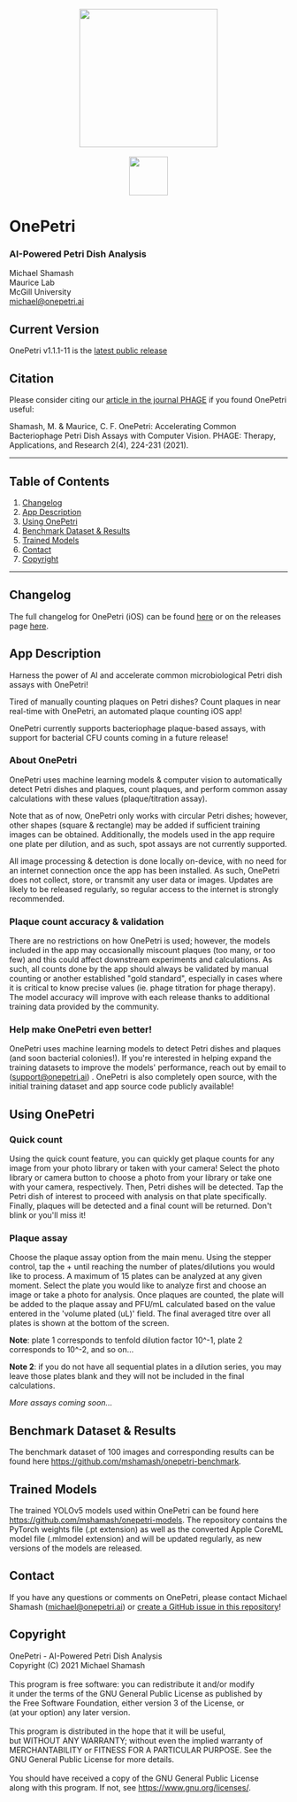 <p align="center">
  <img src="logo.jpg" height="250" /> <br /><br />
  <a href="https://apps.apple.com/ca/app/onepetri/id1576075754?uo=4">
    <img src="https://onepetri.ai/assets/appstore.png" height="70" />
  </a>
</p>


# OnePetri
### AI-Powered Petri Dish Analysis

Michael Shamash <br />
Maurice Lab <br />
McGill University <br />
michael@onepetri.ai

## Current Version
OnePetri v1.1.1-11 is the [latest public release](https://github.com/mshamash/OnePetri/releases)

## Citation
Please consider citing our [article in the journal PHAGE](https://doi.org/10.1089/phage.2021.0012) if you found OnePetri useful:

Shamash, M. & Maurice, C. F. OnePetri: Accelerating Common Bacteriophage Petri Dish Assays with Computer Vision. PHAGE: Therapy, Applications, and Research 2(4), 224-231 (2021).

---

## Table of Contents
1. [Changelog](#changelog)
2. [App Description](#about)
3. [Using OnePetri](#use)
4. [Benchmark Dataset & Results](#benchmark)
5. [Trained Models](#models)
6. [Contact](#contact)
7. [Copyright](#copyright)


---

## Changelog <a name="changelog"></a>
The full changelog for OnePetri (iOS) can be found [here](https://onepetri.ai/changelog/) or on the releases page [here](https://github.com/mshamash/OnePetri/releases).


## App Description <a name="about"></a>
Harness the power of AI and accelerate common microbiological Petri dish assays with OnePetri!

Tired of manually counting plaques on Petri dishes? Count plaques in near real-time with OnePetri, an automated plaque counting iOS app!

OnePetri currently supports bacteriophage plaque-based assays, with support for bacterial CFU counts coming in a future release!

### About OnePetri

OnePetri uses machine learning models & computer vision to automatically detect Petri dishes and plaques, count plaques, and perform common assay calculations with these values (plaque/titration assay).

Note that as of now, OnePetri only works with circular Petri dishes; however, other shapes (square & rectangle) may be added if sufficient training images can be obtained. Additionally, the models used in the app require one plate per dilution, and as such, spot assays are not currently supported.

All image processing & detection is done locally on-device, with no need for an internet connection once the app has been installed. As such, OnePetri does not collect, store, or transmit any user data or images. Updates are likely to be released regularly, so regular access to the internet is strongly recommended.

### Plaque count accuracy & validation

There are no restrictions on how OnePetri is used; however, the models included in the app may occasionally miscount plaques (too many, or too few) and this could affect downstream experiments and calculations. As such, all counts done by the app should always be validated by manual counting or another established "gold standard", especially in cases where it is critical to know precise values (ie. phage titration for phage therapy). The model accuracy will improve with each release thanks to additional training data provided by the community.

### Help make OnePetri even better!

OnePetri uses machine learning models to detect Petri dishes and plaques (and soon bacterial colonies!). If you're interested in helping expand the training datasets to improve the models' performance, reach out by email to (support@onepetri.ai) . OnePetri is also completely open source, with the initial training dataset and app source code publicly available!

## Using OnePetri <a name="use"></a>

### Quick count

Using the quick count feature, you can quickly get plaque counts for any image from your photo library or taken with your camera! Select the photo library or camera button to choose a photo from your library or take one with your camera, respectively. Then, Petri dishes will be detected. Tap the Petri dish of interest to proceed with analysis on that plate specifically. Finally, plaques will be detected and a final count will be returned. Don't blink or you'll miss it!

### Plaque assay

Choose the plaque assay option from the main menu. Using the stepper control, tap the + until reaching the number of plates/dilutions you would like to process. A maximum of 15 plates can be analyzed at any given moment. Select the plate you would like to analyze first and choose an image or take a photo for analysis. Once plaques are counted, the plate will be added to the plaque assay and PFU/mL calculated based on the value entered in the 'volume plated (uL)' field. The final averaged titre over all plates is shown at the bottom of the screen.

**Note**: plate 1 corresponds to tenfold dilution factor 10^-1, plate 2 corresponds to 10^-2, and so on...

**Note 2**: if you do not have all sequential plates in a dilution series, you may leave those plates blank and they will not be included in the final calculations.

*More assays coming soon...*

## Benchmark Dataset & Results <a name="benchmark"></a>
The benchmark dataset of 100 images and corresponding results can be found here https://github.com/mshamash/onepetri-benchmark.

## Trained Models <a name="models"></a>
The trained YOLOv5 models used within OnePetri can be found here https://github.com/mshamash/onepetri-models. The repository contains the PyTorch weights file (.pt extension) as well as the converted Apple CoreML model file (.mlmodel extension) and will be updated regularly, as new versions of the models are released.

## Contact <a name="contact"></a>
If you have any questions or comments on OnePetri, please contact Michael Shamash (michael@onepetri.ai) or [create a GitHub issue in this repository](https://github.com/mshamash/OnePetri/issues)!

## Copyright <a name="copyright"></a>
OnePetri - AI-Powered Petri Dish Analysis <br />
Copyright (C) 2021 Michael Shamash <br />
<br />
This program is free software: you can redistribute it and/or modify <br />
it under the terms of the GNU General Public License as published by <br />
the Free Software Foundation, either version 3 of the License, or <br />
(at your option) any later version. <br />
<br />
This program is distributed in the hope that it will be useful, <br />
but WITHOUT ANY WARRANTY; without even the implied warranty of <br />
MERCHANTABILITY or FITNESS FOR A PARTICULAR PURPOSE.  See the <br />
GNU General Public License for more details. <br />
<br />
You should have received a copy of the GNU General Public License <br />
along with this program.  If not, see <https://www.gnu.org/licenses/>. <br />
